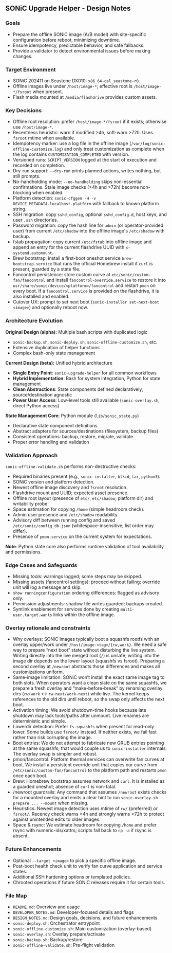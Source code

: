 ## SONiC Upgrade Helper - Design Notes

### Goals
- Prepare the offline SONiC image (A/B model) with site-specific configuration before reboot, minimizing downtime.
- Ensure idempotency, predictable behavior, and safe fallbacks.
- Provide a validator to detect environmental issues before making changes.

### Target Environment
- SONiC 202411 on Seastone DX010: `x86_64-cel_seastone-r0`.
- Offline images live under `/host/image-*`; effective root is `/host/image-*/fsroot` when present.
- Flash media mounted at `/media/flashdrive` provides custom assets.

### Key Decisions
- Offline root resolution: prefer `/host/image-*/fsroot` if it exists; otherwise use `/host/image-*`.
- Recentness heuristic: warn if modified >4h, soft-warn >72h. Uses `fsroot` mtime when available.
- Idempotency marker: use a log file in the offline image (`/var/log/sonic-offline-customize.log`) and only treat customization as complete when the log contains `CUSTOMIZATION_COMPLETED` with version.
- Versioned runs: `SCRIPT_VERSION` logged at the start of execution and recorded on completion.
- Dry-run support: `--dry-run` prints planned actions, writes nothing, but still prompts.
- No-handholding mode: `--no-handholding` skips non-essential confirmations. Stale image checks (>4h and >72h) become non-blocking when enabled.
- Platform detection: `sonic-cfggen -H -v DEVICE_METADATA.localhost.platform` with fallback to known platform string.
- SSH migration: copy `sshd_config`, optional `sshd_config.d`, host keys, and user `.ssh` directories.
- Password migration: copy the hash line for `admin` (or operator-provided user) from current `/etc/shadow` into the offline image's `/etc/shadow` with backup.
- fstab propagation: copy current `/etc/fstab` into offline image and append an entry for the current flashdrive UUID with `x-systemd.automount`.
- Brew bootstrap: install a first-boot oneshot service `brew-bootstrap.service` that runs the official Homebrew install if `curl` is present, guarded by a state file.
- Fancontrol persistence: store custom curve at `etc/sonic/custom-fan/fancontrol` and install `fancontrol-override.service` to restore it into `usr/share/sonic/device/<platform>/fancontrol` and restart `pmon` on every boot. If a `fancontrol.service` is provided on the flashdrive, it is also installed and enabled.
- Cutover UX: prompt to set next boot (`sonic-installer set-next-boot <image>`) and optionally reboot now.

### Architecture Evolution

**Original Design (alpha):** Multiple bash scripts with duplicated logic
- `sonic-backup.sh`, `sonic-deploy.sh`, `sonic-offline-customize.sh`, etc.
- Extensive duplication of helper functions
- Complex bash-only state management

**Current Design (beta):** Unified hybrid architecture
- **Single Entry Point**: `sonic-upgrade-helper` for all common workflows
- **Hybrid Implementation**: Bash for system integration, Python for state management
- **Clean Abstractions**: State components defined declaratively, source/destination agnostic
- **Power User Access**: Low-level tools still available (`sonic-overlay.sh`, direct Python access)

**State Management Core**: Python module (`lib/sonic_state.py`)
- Declarative state component definitions
- Abstract adapters for sources/destinations (filesystem, backup files)
- Consistent operations: backup, restore, migrate, validate
- Proper error handling and validation

### Validation Approach
`sonic-offline-validate.sh` performs non-destructive checks:
- Required binaries present (e.g., `sonic-installer`, `blkid`, `tar`, `python3`).
- SONiC version and platform detection.
- Newest offline image discovery and `fsroot` resolution.
- Flashdrive mount and UUID; expected asset presence.
- Offline root layout (presence of `etc/`, `etc/shadow`, platform dir) and writability probe.
- Space estimation for copying `/home` (simple headroom check).
- Admin user presence and `/etc/shadow` readability.
- Advisory diff between running config and saved `/etc/sonic/config_db.json` (whitespace-insensitive; list order may differ).
- Presence of `pmon.service` on the current system for expectations.

**Note**: Python state core also performs runtime validation of tool availability and permissions.

### Edge Cases and Safeguards
- Missing tools: warnings logged; some steps may be skipped.
- Missing assets (fancontrol settings): proceed without failing; override unit will log a message and skip.
- `show runningconfiguration` ordering differences: flagged as advisory only.
- Permission adjustments: shadow file writes guarded; backups created.
- Symlink enablement for services done by creating `multi-user.target.wants` links within the offline image.

### Overlay rationale and constraints
- Why overlays: SONiC images typically boot a squashfs rootfs with an overlay upper/work under `/host/image-<tag>/{rw,work}`. We need a safe way to prepare “next boot” state without disturbing the live system. Writing directly into the live merged root (`/`) is unsafe; writing into the image dir depends on the lower layout (squashfs vs fsroot). Preparing a second overlay at `/newroot` abstracts those differences and makes all customizations uniform.
- Same-image limitation: SONiC won’t install the exact same image tag to both slots. When operators want a clean slate on the same squashfs, we prepare a fresh overlay and “make-before-break” by renaming overlay dirs (`rw/work` ↔ `rw-next/work-next`) while live. The kernel keeps references to the old dirs until reboot, so the swap only affects the next boot.
- Activation timing: We avoid shutdown-time hooks because late shutdown may lack tools/paths after unmount. Live renames are deterministic and simple.
- Lowerdir detection: Prefer `fs.squashfs` when present for read-only lower. Some builds use `fsroot/` instead. If neither exists, we fail fast rather than risk corrupting the image.
- Boot entries: We do not attempt to fabricate new GRUB entries pointing at the same squashfs; that would couple us to `sonic-installer` internals. The overlay swap is simpler and robust.
- pmon/fancontrol: Platform thermal services can overwrite fan curves at boot. We install a persistent override unit that copies our curve from `/etc/sonic/custom-fan/fancontrol` to the platform path and restarts `pmon` once each boot.
- Brew: Homebrew bootstrap assumes network and `curl`. It is installed as a guarded oneshot; absence of `curl` is non-fatal.
- /newroot guardrails: Any command that assumes `/newroot` exists checks for a mounted overlay and emits a clear hint to run `sonic-overlay.sh prepare ... --mount` when missing.
- Heuristics: Newest image detection uses mtime of `rw/` (preferred) or `fsroot/`. Recency check warns >4h and strongly warns >72h to protect against unintended edits to older images.
- Space & rsync: We estimate headroom for copying `/home` and prefer rsync with numeric-ids/xattrs; scripts fall back to `cp -a` if rsync is absent.

### Future Enhancements
- Optional `--target <image>` to pick a specific offline image.
- Post-boot health check unit to verify fan curve application and service states.
- Additional SSH hardening options or templated policies.
- Chrooted operations if future SONiC releases require it for certain tools.

### File Map
- `README.md`: Overview and usage
- `DEVELOPER_NOTES.md`: Developer-focused details and flags
- `DESIGN_NOTES.md`: Design goals, decisions, and future enhancements
- `sonic-deploy.sh`: Orchestrator entrypoint
- `sonic-offline-customize.sh`: Main customization (overlay-based)
- `sonic-overlay.sh`: Overlay prepare/activate
- `sonic-backup.sh`: Backup/restore
- `sonic-offline-validate.sh`: Pre-flight validation